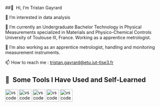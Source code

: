 ##👋 &nbsp;Hi, I’m Tristan Gayrard

👀 I’m interested in data analysis

🌱 I’m currently an Undergraduate Bachelor Technology
    in Physical Measurements specialized in Materials and
    Physico-Chemical Controls
    University of Toulouse III, France.
    Working as a apprentice metrologist.

🧪 I’m also working as an apprentice metrologist, handling and monitoring measurement instruments.

📫 How to reach me : tristan.gayrard@etu.iut-tlse3.fr
  
<h2> 🚀 &nbsp;Some Tools I Have Used and Self-Learned</h2>
<p align="left">
<img src="https://cdn.jsdelivr.net/gh/devicons/devicon@latest/icons/arduino/arduino-original.svg"   alt="vscode" width="40" height="40"/>
<img src="https://cdn.jsdelivr.net/gh/devicons/devicon@latest/icons/anaconda/anaconda-original.svg" alt="vscode" width="40" height="40"/>
<img src="https://cdn.jsdelivr.net/gh/devicons/devicon@latest/icons/python/python-original.svg"     alt="vscode" width="40" height="40"/>
<img src="https://cdn.jsdelivr.net/gh/devicons/devicon@latest/icons/inkscape/inkscape-original.svg" alt="vscode" width="40" height="40"/>
<img src="https://cdn.jsdelivr.net/gh/devicons/devicon@latest/icons/qt/qt-original.svg"             alt="vscode" width="40" height="40" />  
</p>
